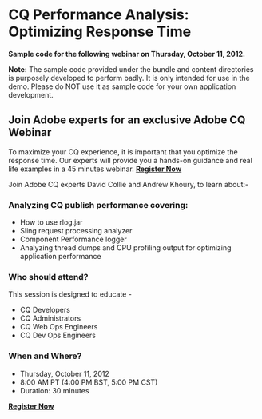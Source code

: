 CQ Performance Analysis: Optimizing Response Time
====================================

**Sample code for the following webinar on Thursday, October 11, 2012.**

**Note:** The sample code provided under the bundle and content directories is purposely developed to perform badly.  It is only intended for use in the demo.  Please do NOT use it as sample code for your own application development.

Join Adobe experts for an exclusive Adobe CQ Webinar
------------------------------------
 
To maximize your CQ experience, it is important that you optimize the response time. Our experts will provide you a hands-on guidance and real life examples in a 45 minutes webinar.  **[Register Now]**

Join Adobe CQ experts David Collie and Andrew Khoury, to learn about:-

### Analyzing CQ publish performance covering:

* How to use rlog.jar
* Sling request processing analyzer
* Component Performance logger
* Analyzing thread dumps and CPU profiling output for optimizing application performance


### Who should attend?

This session is designed to educate -

* CQ Developers
* CQ Administrators
* CQ Web Ops Engineers
* CQ Dev Ops Engineers


### When and Where?

* Thursday, October 11, 2012 
* 8:00 AM PT (4:00 PM BST, 5:00 PM CST)
* Duration: 30 minutes

**[Register Now]**


[Register Now]: https://adobeformscentral.com/?f=PFVgz8bN-quzOxss%2AO3QHg


